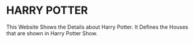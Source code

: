 # HARRY POTTER 
This Website Shows the Details about Harry Potter.
It Defines the Houses that are shown in Harry Potter Show.
